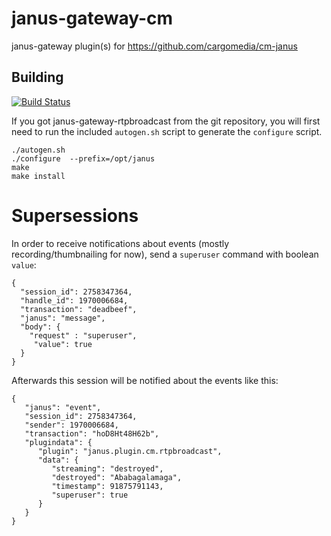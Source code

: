 # janus-gateway-cm
janus-gateway plugin(s) for https://github.com/cargomedia/cm-janus

## Building
[![Build Status](https://travis-ci.org/cargomedia/janus-gateway-rtpbroadcast.svg)](https://travis-ci.org/cargomedia/janus-gateway-rtpbroadcast)

If you got janus-gateway-rtpbroadcast from the git repository, you will first need to run the included `autogen.sh` script 
to generate the `configure` script.

```
./autogen.sh
./configure  --prefix=/opt/janus
make
make install
```

# Supersessions

In order to receive notifications about events (mostly recording/thumbnailing
for now), send a `superuser` command with boolean `value`:

```
{
  "session_id": 2758347364,
  "handle_id": 1970006684,
  "transaction": "deadbeef",
  "janus": "message",
  "body": {
    "request" : "superuser",
     "value": true
  }
}
```

Afterwards this session will be notified about the events like this:

```
{
   "janus": "event",
   "session_id": 2758347364,
   "sender": 1970006684,
   "transaction": "hoD8Ht48H62b",
   "plugindata": {
      "plugin": "janus.plugin.cm.rtpbroadcast",
      "data": {
         "streaming": "destroyed",
         "destroyed": "Ababagalamaga",
         "timestamp": 91875791143,
         "superuser": true
      }
   }
}
```
